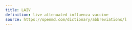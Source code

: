 ```yaml
---
title: LAIV
definition: live attenuated influenza vaccine
source: https://openmd.com/dictionary/abbreviations/l
---
```

